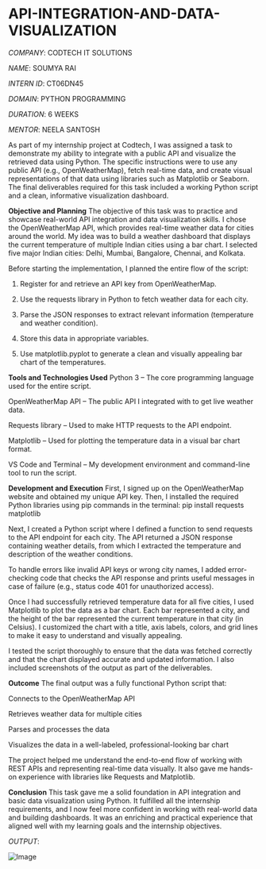 # API-INTEGRATION-AND-DATA-VISUALIZATION

*COMPANY*: CODTECH IT SOLUTIONS

*NAME*: SOUMYA RAI

*INTERN ID*: CT06DN45

*DOMAIN*: PYTHON PROGRAMMING

*DURATION*: 6 WEEKS

*MENTOR*: NEELA SANTOSH

As part of my internship project at Codtech, I was assigned a task to demonstrate my ability to integrate with a public API and visualize the retrieved data using Python. The specific instructions were to use any public API (e.g., OpenWeatherMap), fetch real-time data, and create visual representations of that data using libraries such as Matplotlib or Seaborn. The final deliverables required for this task included a working Python script and a clean, informative visualization dashboard.

**Objective and Planning**
The objective of this task was to practice and showcase real-world API integration and data visualization skills. I chose the OpenWeatherMap API, which provides real-time weather data for cities around the world. My idea was to build a weather dashboard that displays the current temperature of multiple Indian cities using a bar chart. I selected five major Indian cities: Delhi, Mumbai, Bangalore, Chennai, and Kolkata.

Before starting the implementation, I planned the entire flow of the script:

1. Register for and retrieve an API key from OpenWeatherMap.

2. Use the requests library in Python to fetch weather data for each city.

3. Parse the JSON responses to extract relevant information (temperature and weather condition).

4. Store this data in appropriate variables.

5. Use matplotlib.pyplot to generate a clean and visually appealing bar chart of the temperatures.

**Tools and Technologies Used**
Python 3 – The core programming language used for the entire script.

OpenWeatherMap API – The public API I integrated with to get live weather data.

Requests library – Used to make HTTP requests to the API endpoint.

Matplotlib – Used for plotting the temperature data in a visual bar chart format.

VS Code and Terminal – My development environment and command-line tool to run the script.

**Development and Execution**
First, I signed up on the OpenWeatherMap website and obtained my unique API key. Then, I installed the required Python libraries using pip commands in the terminal:
pip install requests matplotlib

Next, I created a Python script where I defined a function to send requests to the API endpoint for each city. The API returned a JSON response containing weather details, from which I extracted the temperature and description of the weather conditions.

To handle errors like invalid API keys or wrong city names, I added error-checking code that checks the API response and prints useful messages in case of failure (e.g., status code 401 for unauthorized access).

Once I had successfully retrieved temperature data for all five cities, I used Matplotlib to plot the data as a bar chart. Each bar represented a city, and the height of the bar represented the current temperature in that city (in Celsius). I customized the chart with a title, axis labels, colors, and grid lines to make it easy to understand and visually appealing.

I tested the script thoroughly to ensure that the data was fetched correctly and that the chart displayed accurate and updated information. I also included screenshots of the output as part of the deliverables.

**Outcome**
The final output was a fully functional Python script that:

Connects to the OpenWeatherMap API

Retrieves weather data for multiple cities

Parses and processes the data

Visualizes the data in a well-labeled, professional-looking bar chart

The project helped me understand the end-to-end flow of working with REST APIs and representing real-time data visually. It also gave me hands-on experience with libraries like Requests and Matplotlib.

**Conclusion**
This task gave me a solid foundation in API integration and basic data visualization using Python. It fulfilled all the internship requirements, and I now feel more confident in working with real-world data and building dashboards. It was an enriching and practical experience that aligned well with my learning goals and the internship objectives.

*OUTPUT*: 

![Image](https://github.com/user-attachments/assets/7698c53c-fd36-4c34-9d1b-4cdfbe932fc9)
